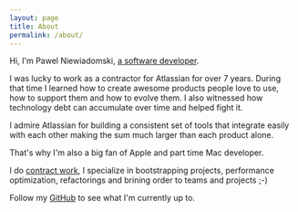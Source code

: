 ```yaml
---
layout: page
title: About
permalink: /about/
---
```

Hi,
I'm Pawel Niewiadomski, [a software developer](http://linkedin.com/in/pawelniewiadomski/).

I was lucky to work as a contractor for Atlassian for over 7 years. During that time I learned how to create awesome products people love to use, how to support them and how to evolve them. I also witnessed how technology debt can accumulate over time and helped fight it.

I admire Atlassian for building a consistent set of tools that integrate easily with each other making the sum much larger than each product alone.

That's why I'm also a big fan of Apple and part time Mac developer.

I do [contract work](mailto:contract@pawelniewiadomski.com), I specialize in bootstrapping projects, performance optimization, refactorings and brining order to teams and projects ;-)

Follow my [GitHub](https://github.com/pawelniewie) to see what I'm currently up to.
